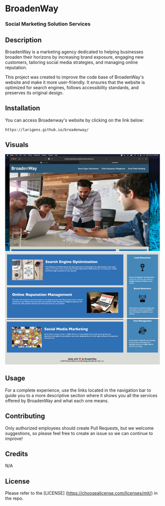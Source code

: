 # BroadenWay
### Social Marketing Solution Services

## Description

BroadenWay is a marketing agency dedicated to helping businesses broaden their horizons by increasing brand exposure, engaging new customers, tailoring social media strategies, and managing online reputation.

This project was created to improve the code base of BroadenWay's website and make it more user-friendly. It ensures that the website is optimized for search engines, follows accessibility standards, and preserves its original design.

## Installation

You can access Broadenway's website by clicking on the link below:

```
https://larigens.github.io/broadenway/
```

## Visuals

![screenshot of the webpage](assets/images/screenshot.png)
![screenshot of the webpage](assets/images/screenshot2.png)
![screenshot of the webpage](assets/images/screenshot3.png)

## Usage

For a complete experience, use the links located in the navigation bar to guide you to a more descriptive section where it shows you all the services offered by BroadenWay and what each one means.

## Contributing

Only authorized employees should create Pull Requests, but we welcome suggestions, so please feel free to create an issue so we can continue to improve!

## Credits

N/A

## License

Please refer to the [LICENSE] (https://choosealicense.com/licenses/mit/) in the repo.





